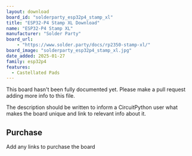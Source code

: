 ```yaml
---
layout: download
board_id: "solderparty_esp32p4_stamp_xl"
title: "ESP32-P4 Stamp XL Download"
name: "ESP32-P4 Stamp XL"
manufacturer: "Solder Party"
board_url:
    - "https://www.solder.party/docs/rp2350-stamp-xl/"
board_image: "solderparty_esp32p4_stamp_xl.jpg"
date_added: 2025-01-27
family: esp32p4
features:
  - Castellated Pads
---
```


This board hasn't been fully documented yet. Please make a pull request adding more info to this file.

The description should be written to inform a CircuitPython user what makes the board unique and link to relevant info about it.

## Purchase
Add any links to purchase the board
